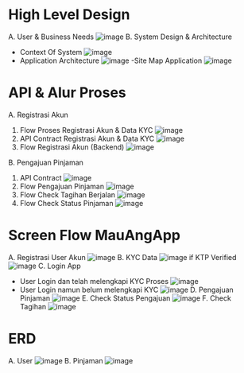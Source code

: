
# High Level Design
A. User & Business Needs
![image](https://user-images.githubusercontent.com/98247770/213045495-7941d463-9f5d-45f2-b47a-b7a3bf88d7ec.png)
B. System Design & Architecture
- Context Of System
![image](https://user-images.githubusercontent.com/98247770/213046101-022bd97d-5fc4-4434-a528-316fcf58d9af.png)
- Application Architecture
![image](https://user-images.githubusercontent.com/98247770/213046309-dab4ce66-3b1d-4f10-99de-566501a1ef2e.png)
-Site Map Application
![image](https://user-images.githubusercontent.com/98247770/213046652-05f7d325-59d1-41f7-8cbd-2b2ea92c364f.png)


# API & Alur Proses
A. Registrasi Akun
1. Flow Proses Registrasi Akun & Data KYC
![image](https://user-images.githubusercontent.com/98247770/213039024-26c7056a-fc03-4db0-ac96-2db2abb5a0f7.png)
2. API Contract Registrasi Akun & Data KYC
![image](https://user-images.githubusercontent.com/98247770/213041200-ca849adc-3f9c-4533-ba3c-b1ab266b686a.png)
3. Flow Registrasi Akun (Backend)
![image](https://user-images.githubusercontent.com/98247770/213041487-e03f2e5d-0dcd-41fc-a152-f9d61973f33d.png)

B. Pengajuan Pinjaman
1. API Contract
![image](https://user-images.githubusercontent.com/98247770/213053143-fc95262f-fe0f-4122-8aa4-3b0a5be8a1bc.png)
2. Flow Pengajuan Pinjaman
![image](https://user-images.githubusercontent.com/98247770/213043136-1bab5272-be99-4f17-84f1-6cb5735033f6.png)
3. Flow Check Tagihan Berjalan
![image](https://user-images.githubusercontent.com/98247770/213043378-e43f997c-62fe-48e5-9165-1ee4c1ea3820.png)
4. Flow Check Status Pinjaman
![image](https://user-images.githubusercontent.com/98247770/213043676-ed2448b4-e150-4912-a763-92e55175e7fd.png)


# Screen Flow MauAngApp
A. Registrasi User Akun
![image](https://user-images.githubusercontent.com/98247770/213047936-b3667af0-13e3-4f56-9095-9a9f85dc0cba.png)
B. KYC Data
![image](https://user-images.githubusercontent.com/98247770/213048815-949e02bc-475d-4e52-822f-8825003344a1.png)
if KTP Verified
![image](https://user-images.githubusercontent.com/98247770/213049447-b6256bbb-b82b-4ebb-804e-40d571295dc8.png)
C. Login App
- User Login dan telah melengkapi KYC Proses
![image](https://user-images.githubusercontent.com/98247770/213050391-bc030e59-b493-4260-b9a2-5a6548612e01.png)
- User Login namun belum melengkapi KYC
![image](https://user-images.githubusercontent.com/98247770/213050880-e41b1c5c-f7c8-488a-9b3b-80f87c1aa410.png)
D. Pengajuan Pinjaman
![image](https://user-images.githubusercontent.com/98247770/213051385-a35bed8c-928a-40df-8033-98aef49c9aef.png)
E. Check Status Pengajuan
![image](https://user-images.githubusercontent.com/98247770/213051791-b8598e94-8a2d-4c0a-a442-ec4b45b8f3d3.png)
F. Check Tagihan
![image](https://user-images.githubusercontent.com/98247770/213052044-59a29cc3-b347-4f4f-afed-ee5534997ee0.png)

# ERD
A. User 
![image](https://user-images.githubusercontent.com/98247770/213052822-afde5a7e-411b-4d96-a334-d2cdaa6fe7fc.png)
B. Pinjaman
![image](https://user-images.githubusercontent.com/98247770/213052909-3d4cabfe-8d92-4150-aedb-35ae80b1340a.png)




